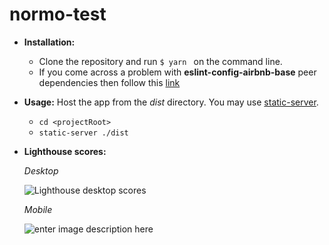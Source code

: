 # normo-test
 -  **Installation:**
    - Сlone the repository and run `$ yarn ` on the command line.  
    - If you come across a problem with  **eslint-config-airbnb-base** peer  dependencies then follow this [link](https://www.npmjs.com/package/eslint-config-airbnb-base)

 -   **Usage:**  Host the app from the *dist* directory. You may use 
   [static-server](https://www.npmjs.com/package/static-server).
      - `cd <projectRoot>`
      - `static-server ./dist`

- **Lighthouse scores:**  
  
    *Desktop*
  
    ![Lighthouse desktop scores](https://raw.githubusercontent.com/innomerphey/normo-test/master/doc/images/lighthouse-desktop.png)  
  
    *Mobile*  
  
    ![enter image description here](https://raw.githubusercontent.com/innomerphey/normo-test/master/doc/images/lighthouse-mobile.png)
